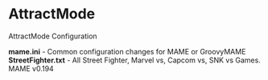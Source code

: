 # AttractMode
AttractMode Configuration

**mame.ini** - Common configuration changes for MAME or GroovyMAME
**StreetFighter.txt** - All Street Fighter, Marvel vs, Capcom vs, SNK vs Games. MAME v0.194
